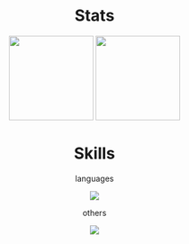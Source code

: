 <h1 align="center">Stats</h1>
<div align="center">
  <img height="150em" src="https://github-readme-stats.vercel.app/api/top-langs/?username=tharaguc&layout=compact&theme=onedark">
  <img height="150em" src="https://badge42.vercel.app/api/v2/cl38fm3st003009l95xe7r6ua/stats?cursusId=21&coalitionId=undefined">
</div>

<h1 align="center">Skills</h1>
<div align="center">
<p>languages</p>
<img src="https://skillicons.dev/icons?i=c,bash,python,go,js" />
<p>others</p>
<img src="https://skillicons.dev/icons?i=nodejs,react,linux,git,materialui,md,html,css" />
</div>
